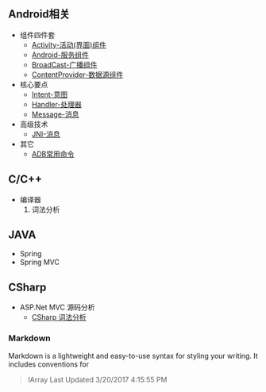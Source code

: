 ## Android相关
* 组件四件套 
	* [Activity-活动(界面)组件](https://iarray.github.io/blog/android/Activity) 
	* [Android-服务组件](https://iarray.github.io/blog/android/Service) 
	* [BroadCast-广播组件](https://iarray.github.io/blog/android/BroadCast)
	* [ContentProvider-数据源组件](https://iarray.github.io/blog/android/ContentProvider)
* 核心要点
	* [Intent-意图](https://iarray.github.io/blog/android/intent)
	* [Handler-处理器](https://iarray.github.io/blog/android/Handler)
	* [Message-消息](https://iarray.github.io/blog/android/Message)
* 高级技术
	* [JNI-消息](https://iarray.github.io/blog/android/JNI)
* 其它
	* [ADB常用命令](https://iarray.github.io/blog/android/ADB) 
## C/C++
* 编译器
	1. 词法分析 

## JAVA
* Spring
* Spring MVC

## CSharp
* ASP.Net MVC 源码分析
	* [CSharp 词法分析](https://iarray.github.io/blog/csharp/compiler/tokenizer)

### Markdown

Markdown is a lightweight and easy-to-use syntax for styling your writing. It includes conventions for

> IArray Last Updated 3/20/2017 4:15:55 PM 